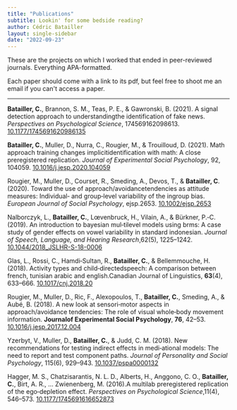 ```yaml
---
title: "Publications"
subtitle: Lookin' for some bedside reading?
author: Cédric Batailler
layout: single-sidebar
date: "2022-09-23"
---
```


These are the projects on which I worked that ended in peer-reviewed journals. 
Everything APA-formatted. 

Each paper should come with a link to its pdf, but feel free to shoot me an 
email if you can't access a paper.

---

**Batailler, C.**, Brannon, S. M., Teas, P. E., & Gawronski, B. (2021). A signal detection approach to understandingthe identification of fake news. _Perspectives on Psychological Science_, 174569162098613. [10.1177/1745691620986135](https://doi.org/10.1177/1745691620986135)

**Batailler, C.**, Muller, D., Nurra, C., Rougier, M., & Trouilloud, D. (2021). Math approach training changes implicitidentification with math: A close preregistered replication. _Journal of Experimental Social Psychology_, 92, 104059. [10.1016/j.jesp.2020.104059](https://doi.org/10.1016/j.jesp.2020.104059)

Rougier, M., Muller, D., Courset, R., Smeding, A., Devos, T., & **Batailler, C**. (2020). Toward the use of approach/avoidancetendencies as attitude measures: Individual‑ and group‑level variability of the ingroup bias. _European Journal of Social Psychology_, ejsp.2653. [10.1002/ejsp.2653](https://doi.org/10.1002/ejsp.2653)

Nalborczyk, L., **Batailler, C.**, Lœvenbruck, H., Vilain, A., & Bürkner, P.‑C. (2019). An introduction to bayesian mul‑tilevel models using brms: A case study of gender effects on vowel variability in standard indonesian. _Journal of Speech, Language, and Hearing Research_,62(5), 1225–1242. [10.1044/2018_JSLHR-S-18-0006](https://doi.org/10.1044/2018_JSLHR-S-18-0006)

Glas, L., Rossi, C., Hamdi‑Sultan, R., **Batailler, C.**, & Bellemmouche, H. (2018). Activity types and child‑directedspeech: A comparison between french, tunisian arabic and english.Canadian Journal of Linguistics, __63__(4), 633–666. [10.1017/cnj.2018.20](https://doi.org/10.1017/cnj.2018.20)

Rougier, M., Muller, D., Ric, F., Alexopoulos, T., **Batailler, C.**, Smeding, A., & Aubé, B. (2018). A new look at sensori‑motor aspects in approach/avoidance tendencies: The role of visual whole‑body movement information. __Journalof Experimental Social Psychology__, __76__, 42–53. [10.1016/j.jesp.2017.12.004](https://doi.org/10.1016/j.jesp.2017.12.004)

Yzerbyt, V., Muller, D., **Batailler, C.**, & Judd, C. M. (2018). New recommendations for testing indirect effects in medi‑ational models: The need to report and test component paths. _Journal of Personality and Social Psychology_, 115(6), 929–943. [10.1037/pspa0000132](https://doi.org/10.1037/pspa0000132)

Hagger, M. S., Chatzisarantis, N. L. D., Alberts, H., Anggono, C. O., **Batailler, C.**, Birt, A. R., ... Zwienenberg, M. (2016).A multilab preregistered replication of the ego‑depletion effect. _Perspectives on Psychological Science_,11(4), 546–573. [10.1177/1745691616652873](https://doi.org/10.1177/1745691616652873)